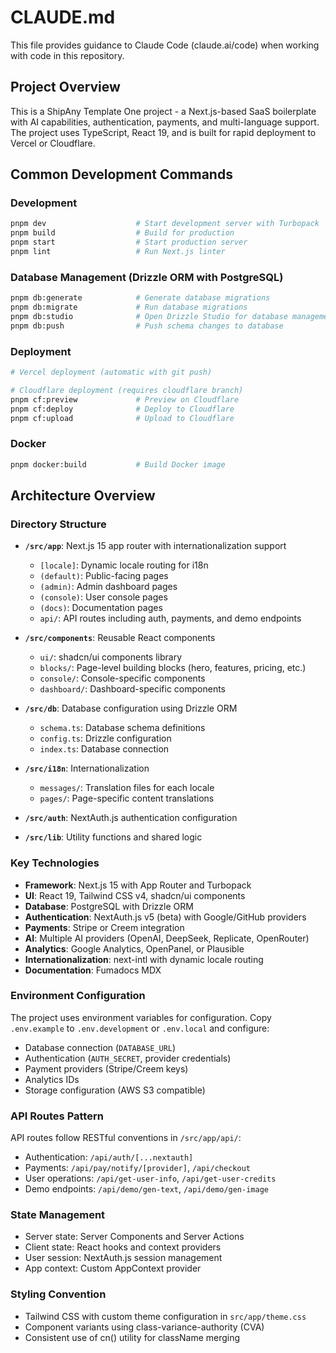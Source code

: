 # CLAUDE.md

This file provides guidance to Claude Code (claude.ai/code) when working with code in this repository.

## Project Overview

This is a ShipAny Template One project - a Next.js-based SaaS boilerplate with AI capabilities, authentication, payments, and multi-language support. The project uses TypeScript, React 19, and is built for rapid deployment to Vercel or Cloudflare.

## Common Development Commands

### Development
```bash
pnpm dev                    # Start development server with Turbopack
pnpm build                  # Build for production
pnpm start                  # Start production server
pnpm lint                   # Run Next.js linter
```

### Database Management (Drizzle ORM with PostgreSQL)
```bash
pnpm db:generate            # Generate database migrations
pnpm db:migrate             # Run database migrations
pnpm db:studio              # Open Drizzle Studio for database management
pnpm db:push                # Push schema changes to database
```

### Deployment
```bash
# Vercel deployment (automatic with git push)

# Cloudflare deployment (requires cloudflare branch)
pnpm cf:preview             # Preview on Cloudflare
pnpm cf:deploy              # Deploy to Cloudflare
pnpm cf:upload              # Upload to Cloudflare
```

### Docker
```bash
pnpm docker:build           # Build Docker image
```

## Architecture Overview

### Directory Structure
- **`/src/app`**: Next.js 15 app router with internationalization support
  - `[locale]`: Dynamic locale routing for i18n
  - `(default)`: Public-facing pages
  - `(admin)`: Admin dashboard pages
  - `(console)`: User console pages
  - `(docs)`: Documentation pages
  - `api/`: API routes including auth, payments, and demo endpoints

- **`/src/components`**: Reusable React components
  - `ui/`: shadcn/ui components library
  - `blocks/`: Page-level building blocks (hero, features, pricing, etc.)
  - `console/`: Console-specific components
  - `dashboard/`: Dashboard-specific components

- **`/src/db`**: Database configuration using Drizzle ORM
  - `schema.ts`: Database schema definitions
  - `config.ts`: Drizzle configuration
  - `index.ts`: Database connection

- **`/src/i18n`**: Internationalization
  - `messages/`: Translation files for each locale
  - `pages/`: Page-specific content translations

- **`/src/auth`**: NextAuth.js authentication configuration

- **`/src/lib`**: Utility functions and shared logic

### Key Technologies
- **Framework**: Next.js 15 with App Router and Turbopack
- **UI**: React 19, Tailwind CSS v4, shadcn/ui components
- **Database**: PostgreSQL with Drizzle ORM
- **Authentication**: NextAuth.js v5 (beta) with Google/GitHub providers
- **Payments**: Stripe or Creem integration
- **AI**: Multiple AI providers (OpenAI, DeepSeek, Replicate, OpenRouter)
- **Analytics**: Google Analytics, OpenPanel, or Plausible
- **Internationalization**: next-intl with dynamic locale routing
- **Documentation**: Fumadocs MDX

### Environment Configuration
The project uses environment variables for configuration. Copy `.env.example` to `.env.development` or `.env.local` and configure:
- Database connection (`DATABASE_URL`)
- Authentication (`AUTH_SECRET`, provider credentials)
- Payment providers (Stripe/Creem keys)
- Analytics IDs
- Storage configuration (AWS S3 compatible)

### API Routes Pattern
API routes follow RESTful conventions in `/src/app/api/`:
- Authentication: `/api/auth/[...nextauth]`
- Payments: `/api/pay/notify/[provider]`, `/api/checkout`
- User operations: `/api/get-user-info`, `/api/get-user-credits`
- Demo endpoints: `/api/demo/gen-text`, `/api/demo/gen-image`

### State Management
- Server state: Server Components and Server Actions
- Client state: React hooks and context providers
- User session: NextAuth.js session management
- App context: Custom AppContext provider

### Styling Convention
- Tailwind CSS with custom theme configuration in `src/app/theme.css`
- Component variants using class-variance-authority (CVA)
- Consistent use of cn() utility for className merging